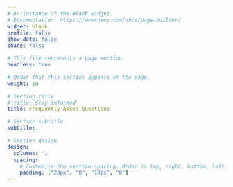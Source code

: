 ```yaml
---
# An instance of the Blank widget.
# Documentation: https://wowchemy.com/docs/page-builder/
widget: blank
profile: false
show_date: false
share: false

# This file represents a page section.
headless: true

# Order that this section appears on the page.
weight: 10

# Section title
# title: Stay informed
title: Frequently Asked Questions

# Section subtitle
subtitle: 

# Section design
design:
  columns: '1'
  spacing:
    # Customize the section spacing. Order is top, right, bottom, left.
    padding: ["20px", "0", "10px", "0"]
---
```

  
<style>
.collapsible {
  cursor: pointer;
  color:#068293;
  padding: 18px;
  background:none;
  width: 100%;
  border: none;
  text-align: left;
  outline: none;
  font-weight:bold;
}

.active, .collapsible:hover {
  background-color: #068293;
  color: white
}

.content {
  padding: 0 18px;
  font-size: 21px;
  overflow: hidden;
  transition: 0.2s ease-out;
}
</style>
